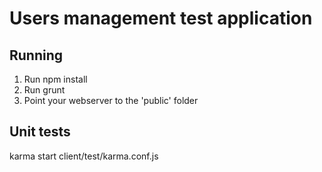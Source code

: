 Users management test application
=====

Running
-----
1. Run npm install
2. Run grunt
3. Point your webserver to the 'public' folder

Unit tests
------
karma start client/test/karma.conf.js